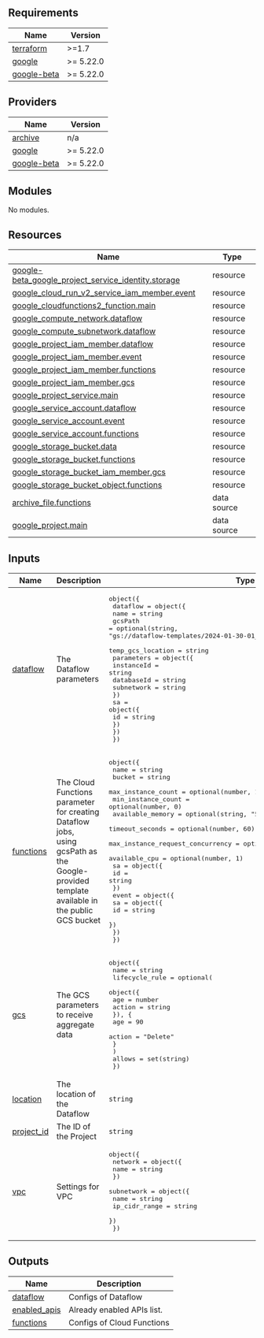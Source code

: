 <!-- BEGIN_TF_DOCS -->
## Requirements

| Name | Version |
|------|---------|
| <a name="requirement_terraform"></a> [terraform](#requirement\_terraform) | >=1.7 |
| <a name="requirement_google"></a> [google](#requirement\_google) | >= 5.22.0 |
| <a name="requirement_google-beta"></a> [google-beta](#requirement\_google-beta) | >= 5.22.0 |

## Providers

| Name | Version |
|------|---------|
| <a name="provider_archive"></a> [archive](#provider\_archive) | n/a |
| <a name="provider_google"></a> [google](#provider\_google) | >= 5.22.0 |
| <a name="provider_google-beta"></a> [google-beta](#provider\_google-beta) | >= 5.22.0 |

## Modules

No modules.

## Resources

| Name | Type |
|------|------|
| [google-beta_google_project_service_identity.storage](https://registry.terraform.io/providers/hashicorp/google/latest/docs/resources/google_project_service_identity) | resource |
| [google_cloud_run_v2_service_iam_member.event](https://registry.terraform.io/providers/hashicorp/google/latest/docs/resources/cloud_run_v2_service_iam_member) | resource |
| [google_cloudfunctions2_function.main](https://registry.terraform.io/providers/hashicorp/google/latest/docs/resources/cloudfunctions2_function) | resource |
| [google_compute_network.dataflow](https://registry.terraform.io/providers/hashicorp/google/latest/docs/resources/compute_network) | resource |
| [google_compute_subnetwork.dataflow](https://registry.terraform.io/providers/hashicorp/google/latest/docs/resources/compute_subnetwork) | resource |
| [google_project_iam_member.dataflow](https://registry.terraform.io/providers/hashicorp/google/latest/docs/resources/project_iam_member) | resource |
| [google_project_iam_member.event](https://registry.terraform.io/providers/hashicorp/google/latest/docs/resources/project_iam_member) | resource |
| [google_project_iam_member.functions](https://registry.terraform.io/providers/hashicorp/google/latest/docs/resources/project_iam_member) | resource |
| [google_project_iam_member.gcs](https://registry.terraform.io/providers/hashicorp/google/latest/docs/resources/project_iam_member) | resource |
| [google_project_service.main](https://registry.terraform.io/providers/hashicorp/google/latest/docs/resources/project_service) | resource |
| [google_service_account.dataflow](https://registry.terraform.io/providers/hashicorp/google/latest/docs/resources/service_account) | resource |
| [google_service_account.event](https://registry.terraform.io/providers/hashicorp/google/latest/docs/resources/service_account) | resource |
| [google_service_account.functions](https://registry.terraform.io/providers/hashicorp/google/latest/docs/resources/service_account) | resource |
| [google_storage_bucket.data](https://registry.terraform.io/providers/hashicorp/google/latest/docs/resources/storage_bucket) | resource |
| [google_storage_bucket.functions](https://registry.terraform.io/providers/hashicorp/google/latest/docs/resources/storage_bucket) | resource |
| [google_storage_bucket_iam_member.gcs](https://registry.terraform.io/providers/hashicorp/google/latest/docs/resources/storage_bucket_iam_member) | resource |
| [google_storage_bucket_object.functions](https://registry.terraform.io/providers/hashicorp/google/latest/docs/resources/storage_bucket_object) | resource |
| [archive_file.functions](https://registry.terraform.io/providers/hashicorp/archive/latest/docs/data-sources/file) | data source |
| [google_project.main](https://registry.terraform.io/providers/hashicorp/google/latest/docs/data-sources/project) | data source |

## Inputs

| Name | Description | Type | Default | Required |
|------|-------------|------|---------|:--------:|
| <a name="input_dataflow"></a> [dataflow](#input\_dataflow) | The Dataflow parameters | <pre>object({<br>    dataflow = object({<br>      name              = string<br>      gcsPath           = optional(string, "gs://dataflow-templates/2024-01-30-01_RC00/GCS_Avro_to_Cloud_Spanner")<br>      temp_gcs_location = string<br>      parameters = object({<br>        instanceId = string<br>        databaseId = string<br>        subnetwork = string<br>      })<br>      sa = object({<br>        id = string<br>      })<br>    })<br>  })</pre> | n/a | yes |
| <a name="input_functions"></a> [functions](#input\_functions) | The Cloud Functions parameter for creating Dataflow jobs,<br>    using gcsPath as the Google-provided template available in the public GCS bucket | <pre>object({<br>    name                             = string<br>    bucket                           = string<br>    max_instance_count               = optional(number, 1)<br>    min_instance_count               = optional(number, 0)<br>    available_memory                 = optional(string, "512Mi")<br>    timeout_seconds                  = optional(number, 60)<br>    max_instance_request_concurrency = optional(number, 80)<br>    available_cpu                    = optional(number, 1)<br>    sa = object({<br>      id = string<br>    })<br>    event = object({<br>      sa = object({<br>        id = string<br>      })<br>    })<br>  })</pre> | n/a | yes |
| <a name="input_gcs"></a> [gcs](#input\_gcs) | The GCS parameters to receive aggregate data | <pre>object({<br>    name = string<br>    lifecycle_rule = optional(<br>      object({<br>        age    = number<br>        action = string<br>        }), {<br>        age    = 90<br>        action = "Delete"<br>      }<br>    )<br>    allows = set(string)<br>  })</pre> | n/a | yes |
| <a name="input_location"></a> [location](#input\_location) | The location of the Dataflow | `string` | n/a | yes |
| <a name="input_project_id"></a> [project\_id](#input\_project\_id) | The ID of the Project | `string` | n/a | yes |
| <a name="input_vpc"></a> [vpc](#input\_vpc) | Settings for VPC | <pre>object({<br>    network = object({<br>      name = string<br>    })<br>    subnetwork = object({<br>      name          = string<br>      ip_cidr_range = string<br>    })<br>  })</pre> | n/a | yes |

## Outputs

| Name | Description |
|------|-------------|
| <a name="output_dataflow"></a> [dataflow](#output\_dataflow) | Configs of Dataflow |
| <a name="output_enabled_apis"></a> [enabled\_apis](#output\_enabled\_apis) | Already enabled APIs list. |
| <a name="output_functions"></a> [functions](#output\_functions) | Configs of Cloud Functions |
<!-- END_TF_DOCS -->
